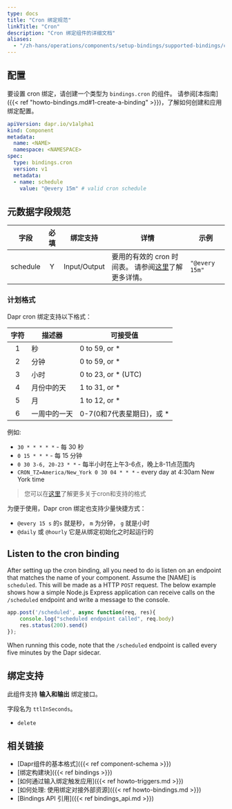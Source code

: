 ```yaml
---
type: docs
title: "Cron 绑定规范"
linkTitle: "Cron"
description: "Cron 绑定组件的详细文档"
aliases:
  - "/zh-hans/operations/components/setup-bindings/supported-bindings/cron/"
---
```


## 配置

要设置 cron 绑定，请创建一个类型为 `bindings.cron` 的组件。 请参阅[本指南]({{< ref "howto-bindings.md#1-create-a-binding" >}})，了解如何创建和应用绑定配置。


```yaml
apiVersion: dapr.io/v1alpha1
kind: Component
metadata:
  name: <NAME>
  namespace: <NAMESPACE>
spec:
  type: bindings.cron
  version: v1
  metadata:
  - name: schedule
    value: "@every 15m" # valid cron schedule
```

## 元数据字段规范

| 字段       | 必填 | 绑定支持         | 详情                                                | 示例             |
| -------- |:--:| ------------ | ------------------------------------------------- | -------------- |
| schedule | Y  | Input/Output | 要用的有效的 cron 时间表。 请参阅[这里](#schedule-format)了解更多详情。 | `"@every 15m"` |

### 计划格式

Dapr cron 绑定支持以下格式：

| 字符 | 描述器    | 可接受值                |
|:--:| ------ | ------------------- |
| 1  | 秒      | 0 to 59, or *       |
| 2  | 分钟     | 0 to 59, or *       |
| 3  | 小时     | 0 to 23, or * (UTC) |
| 4  | 月份中的天  | 1 to 31, or *       |
| 5  | 月      | 1 to 12, or *       |
| 6  | 一周中的一天 | 0-7(0和7代表星期日)，或 *   |

例如:

* `30 * * * * *` - 每 30 秒
* `0 15 * * *` - 每 15 分钟
* `0 30 3-6, 20-23 * *` - 每半小时在上午3-6点，晚上8-11点范围内
* `CRON_TZ=America/New_York 0 30 04 * * *` - every day at 4:30am New York time

> 您可以在[这里](https://en.wikipedia.org/wiki/Cron)了解更多关于cron和支持的格式

为便于使用，Dapr cron 绑定也支持少量快捷方式：

* `@every 15 s` 的`s` 就是秒， `m` 为分钟， `g` 就是小时
* `@daily` 或 `@hourly` 它是从绑定初始化之时起运行的

## Listen to the cron binding

After setting up the cron binding, all you need to do is listen on an endpoint that matches the name of your component. Assume the [NAME] is `scheduled`. This will be made as a HTTP `POST` request. The below example shows how a simple Node.js Express application can receive calls on the `/scheduled` endpoint and write a message to the console.

```js
app.post('/scheduled', async function(req, res){
    console.log("scheduled endpoint called", req.body)
    res.status(200).send()
});
```

When running this code, note that the `/scheduled` endpoint is called every five minutes by the Dapr sidecar.


## 绑定支持

此组件支持 **输入和输出** 绑定接口。

字段名为 `ttlInSeconds`。

- `delete`

## 相关链接

- [Dapr组件的基本格式]({{< ref component-schema >}})
- [绑定构建块]({{< ref bindings >}})
- [如何通过输入绑定触发应用]({{< ref howto-triggers.md >}})
- [如何处理: 使用绑定对接外部资源]({{< ref howto-bindings.md >}})
- [Bindings API 引用]({{< ref bindings_api.md >}})
